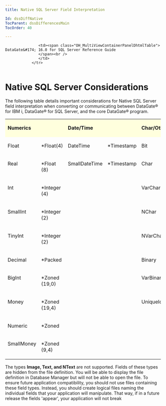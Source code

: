 ```yaml
---
title: Native SQL Server Field Interpretation

Id: dssDiffNative
TocParent: dssDifferencesMain
TocOrder: 40

---
```


<table>
			    <tr>

			       <td><span class="OH_MultiViewContainerPanelDhtmlTable"> DataGate&#174; 16.0 for SQL Server Reference Guide
				   </span><br />
				   </td>
			    </tr>
</table>

# Native SQL Server Considerations
The following table details important considerations for Native SQL Server field interpretation when converting or communicating between DataGate&#174; for IBM i, DataGate&#174; for SQL Server, and the core DataGate&#174; program.
<table id="table7" cellspacing="0" style="width: 100%;" width="754">
					<tr style="x-cell-content-align: top; height: 32px;" valign="top">
						<td bgcolor="#ffffdd" colspan="2" style="width: 226px;" width="226">

**Numerics** 
</td>
						<td bgcolor="#ffffdd" colspan="2" style="width: 226px;" width="226">

**Date/Time** 
</td>
						<td bgcolor="#ffffdd" colspan="2" style="width: 226px;" width="226">

**Char/Other** 
</td>
					</tr>
					<tr style="x-cell-content-align: top;" valign="top">
						<td style="width: 113px;" width="113">

Float 
</td>
						<td style="width: 113px;" width="113">

*Float(4) 
</td>
						<td width="113">

DateTime 
</td>
						<td style="width: 113px;" width="113">

*Timestamp 
</td>
						<td width="113">

Bit 
</td>
						<td style="width: 113px;" width="113">

*Boolean 
</td>
					</tr>
					<tr style="x-cell-content-align: top;" valign="top">
						<td style="width: 113px;" width="113">

Real 
</td>
						<td style="width: 113px;" width="113">

*Float (8) 
</td>
						<td width="113">

SmallDateTime 
</td>
						<td style="width: 113px;" width="113">

*Timestamp 
</td>
						<td width="113">

Char 
</td>
						<td style="width: 113px;" width="113">

*Char 
</td>
					</tr>
					<tr style="x-cell-content-align: top;" valign="top">
						<td style="width: 113px;" width="113">

Int 
</td>
						<td style="width: 113px;" width="113">

*Integer (4) 
</td>
						<td width="113">

</td>
						<td style="width: 113px;" width="113">

</td>
						<td width="113">

VarChar 
</td>
						<td style="width: 113px;" width="113">

*Char (VarLen) 
</td>
					</tr>
					<tr style="x-cell-content-align: top;" valign="top">
						<td style="width: 113px;" width="113">

SmallInt 
</td>
						<td style="width: 113px;" width="113">

*Integer (2) 
</td>
						<td width="113">

</td>
						<td style="width: 113px;" width="113">

</td>
						<td width="113">

NChar 
</td>
						<td style="width: 113px;" width="113">

*Unicode 
</td>
					</tr>
					<tr style="x-cell-content-align: top;" valign="top">
						<td style="width: 113px;" width="113">

TinyInt 
</td>
						<td style="width: 113px;" width="113">

*Integer (2) 
</td>
						<td width="113">

</td>
						<td style="width: 113px;" width="113">

</td>
						<td width="113">

NVarChar 
</td>
						<td style="width: 113px;" width="113">

*Unicode (VarLen) 
</td>
					</tr>
					<tr style="x-cell-content-align: top;" valign="top">
						<td style="width: 113px;" width="113">

Decimal 
</td>
						<td style="width: 113px;" width="113">

*Packed 
</td>
						<td  width="113">

</td>
						<td style="width: 113px;" width="113">

</td>
						<td  width="113">

Binary 
</td>
						<td style="width: 113px;" width="113">

*Hex 
</td>
					</tr>
					<tr style="x-cell-content-align: top;" valign="top">
						<td style="width: 113px;" width="113">

BigInt 
</td>
						<td style="width: 113px;" width="113">

*Zoned (19,0) 
</td>
						<td width="113">

</td>
						<td style="width: 113px;" width="113">

</td>
						<td  width="113">

VarBinary 
</td>
						<td style="width: 113px;" width="113">

*Hex (VarLen) 
</td>
					</tr>
					<tr style="x-cell-content-align: top;" valign="top">
						<td style="width: 113px;" width="113">

Money 
</td>
						<td style="width: 113px;" width="113">

*Zoned (19,4) 
</td>
						<td  width="113">

</td>
						<td style="width: 113px;" width="113">

</td>
						<td  width="113">

UniqueIdentifier 
</td>
						<td style="width: 113px;" width="113">

*Hex (16) 
</td>
					</tr>
					<tr style="x-cell-content-align: top;" valign="top">
						<td style="width: 113px;" width="113">

Numeric 
</td>
						<td style="width: 113px;" width="113">

*Zoned 
</td>
						<td width="113">

</td>
						<td style="width: 113px;" width="113">

</td>
						<td width="113">

</td>
						<td style="width: 113px;" width="113">

</td>
					</tr>
					<tr style="x-cell-content-align: top;" valign="top">
						<td style="width: 113px;" width="113">

SmallMoney 
</td>
						<td style="width: 113px;" width="113">

*Zoned (9,4) 
</td>
						<td style="width: 113px;" width="113">

</td>
						<td style="width: 113px;" width="113">

</td>
						<td style="width: 113px;" width="113">

</td>
						<td style="width: 113px;" width="113">

</td>
					</tr>
</table>

The types **Image, Text, and NText** are not supported. Fields of these types are hidden from the file definition. You will be able to display the file definition in Database Manager but will not be able to open the file. To ensure future application compatibility, you should not use files containing these field types. Instead, you should create logical files naming the individual fields that your application will manipulate. That way, if in a future release the fields 'appear', your application will not break 
